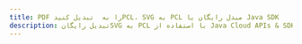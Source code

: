 ---title: PDF را به  تبدیل کنیدPCL، SVG به PCL مبدل رایگان یا Java SDKdescription: تبدیل رایگانSVG به PCL با استفاده از Java Cloud APIs & SDK همچنین اسناد PDF را در Cloud ایجاد، ویرایش و رندر کنید.---